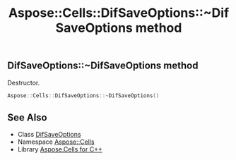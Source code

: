 ﻿---
title: Aspose::Cells::DifSaveOptions::~DifSaveOptions method
linktitle: ~DifSaveOptions
second_title: Aspose.Cells for C++ API Reference
description: 'Aspose::Cells::DifSaveOptions::~DifSaveOptions method. Destructor in C++.'
type: docs
weight: 200
url: /cpp/aspose.cells/difsaveoptions/~difsaveoptions/
---
## DifSaveOptions::~DifSaveOptions method


Destructor.

```cpp
Aspose::Cells::DifSaveOptions::~DifSaveOptions()
```

## See Also

* Class [DifSaveOptions](../)
* Namespace [Aspose::Cells](../../)
* Library [Aspose.Cells for C++](../../../)
